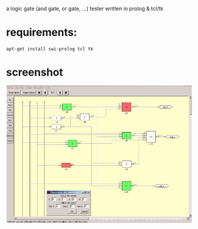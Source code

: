 

a logic gate (and gate, or gate, ...) tester written in prolog & tcl/tk


# requirements: 

	apt-get install swi-prolog tcl tk

# screenshot

![screenshot](screenshot.png)	
